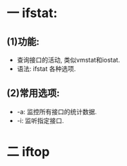 # 一 ifstat:
## (1)功能:
- 查询接口的活动, 类似vmstat和iostat.
- 语法: ifstat 各种选项.

## (2)常用选项:
- -a: 监控所有接口的统计数据.
- -i: 监听指定接口.

# 二 iftop



